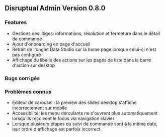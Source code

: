 ## Disruptual Admin Version 0.8.0

### Features

- Gestions des litiges: informations, résolution et fermeture dans le détail de commande
- Ajout d'onboarding en page d'accueil
- Retrait de l'onglet Data Studio sur la home page lorsque celui-ci n'est pas configuré
- Affichage du libellé des actions sur les pages de liste dans la barre d'action sur desktop

### Bugs corrigés

### Problèmes connus

- Editeur de carousel : la preview des slides desktop s'affiche incorrectement sur mobile
- Accessibilité: les menu déroulants ne s'ouvrent plus automatiquement lorsqu'ils reçoivent le focus via navigation clavier
- Lorsque plusieurs étapes du suivi de commande sont à la même date, leur ordre d'affichage est parfois incorrect.
